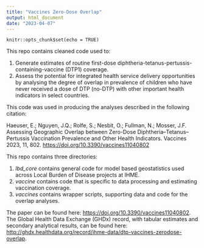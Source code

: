 ```yaml
---
title: "Vaccines Zero-Dose Overlap"
output: html_document
date: "2023-04-07"
---
```


```{r setup, include=FALSE}
knitr::opts_chunk$set(echo = TRUE)
```

This repo contains cleaned code used to:

1) Generate estimates of routine first-dose diphtheria-tetanus-pertussis-containing-vaccine (DTP1) coverage.
2) Assess the potential for integrated health service delivery opportunities by analysing the degree of overlap in prevalence of children who have never received a dose of DTP (no-DTP) with other important health indicators in select countries. 
  
This code was used in producing the analyses described in the following citation:

  Haeuser, E.; Nguyen, J.Q.; Rolfe, S.; Nesbit, O.; Fullman, N.; Mosser, J.F. Assessing Geographic Overlap between Zero-Dose Diphtheria–Tetanus–Pertussis Vaccination Prevalence and Other Health Indicators. Vaccines 2023, 11, 802. https://doi.org/10.3390/vaccines11040802

This repo contains three directories:

1) *lbd_core* contains general code for model based geostatistics used across Local Burden of Disease projects at IHME.
2) *vaccine* contains code that is specific to data processing and estimating vaccination coverage.
3) *vaccines* contains wrapper scripts, supporting data and code for the overlap analyses.

The paper can be found here: https://doi.org/10.3390/vaccines11040802. The Global Health Data Exchange (GHDx) record, with tabular estimates and secondary analytical results, can be found here: http://ghdx.healthdata.org/record/ihme-data/dtp-vaccines-zerodose-overlap.